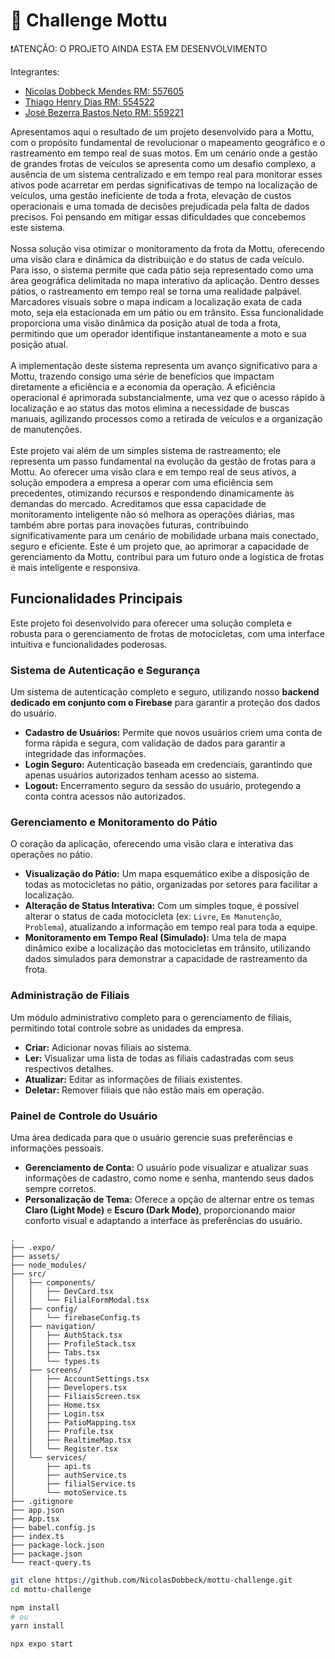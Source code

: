 # 🛵 Challenge Mottu

❗ATENÇÃO: O PROJETO AINDA ESTA EM DESENVOLVIMENTO

Integrantes:
+ [Nicolas Dobbeck Mendes RM: 557605](https://github.com/NicolasDobbeck)
+ [Thiago Henry Dias RM: 554522](https://github.com/lavithiluan)
+ [José Bezerra Bastos Neto RM: 559221](https://github.com/jjosebastos)

Apresentamos aqui o resultado de um projeto desenvolvido para a Mottu, com o propósito fundamental de revolucionar o mapeamento geográfico e o rastreamento em tempo real de suas motos. Em um cenário onde a gestão de grandes frotas de veículos se apresenta como um desafio complexo, a ausência de um sistema centralizado e em tempo real para monitorar esses ativos pode acarretar em perdas significativas de tempo na localização de veículos, uma gestão ineficiente de toda a frota, elevação de custos operacionais e uma tomada de decisões prejudicada pela falta de dados precisos. Foi pensando em mitigar essas dificuldades que concebemos este sistema.<br> <br>
Nossa solução visa otimizar o monitoramento da frota da Mottu, oferecendo uma visão clara e dinâmica da distribuição e do status de cada veículo. Para isso, o sistema permite que cada pátio seja representado como uma área geográfica delimitada no mapa interativo da aplicação. Dentro desses pátios, o rastreamento em tempo real se torna uma realidade palpável. Marcadores visuais sobre o mapa indicam a localização exata de cada moto, seja ela estacionada em um pátio ou em trânsito. Essa funcionalidade proporciona uma visão dinâmica da posição atual de toda a frota, permitindo que um operador identifique instantaneamente a moto e sua posição atual.<br><br>
A implementação deste sistema representa um avanço significativo para a Mottu, trazendo consigo uma série de benefícios que impactam diretamente a eficiência e a economia da operação. A eficiência operacional é aprimorada substancialmente, uma vez que o acesso rápido à localização e ao status das motos elimina a necessidade de buscas manuais, agilizando processos como a retirada de veículos e a organização de manutenções.<br><br>
Este projeto vai além de um simples sistema de rastreamento; ele representa um passo fundamental na evolução da gestão de frotas para a Mottu. Ao oferecer uma visão clara e em tempo real de seus ativos, a solução empodera a empresa a operar com uma eficiência sem precedentes, otimizando recursos e respondendo dinamicamente às demandas do mercado. Acreditamos que essa capacidade de monitoramento inteligente não só melhora as operações diárias, mas também abre portas para inovações futuras, contribuindo significativamente para um cenário de mobilidade urbana mais conectado, seguro e eficiente. Este é um projeto que, ao aprimorar a capacidade de gerenciamento da Mottu, contribui para um futuro onde a logística de frotas é mais inteligente e responsiva.

##  Funcionalidades Principais

Este projeto foi desenvolvido para oferecer uma solução completa e robusta para o gerenciamento de frotas de motocicletas, com uma interface intuitiva e funcionalidades poderosas.

###  Sistema de Autenticação e Segurança
Um sistema de autenticação completo e seguro, utilizando nosso **backend dedicado em conjunto com o Firebase** para garantir a proteção dos dados do usuário.

-   **Cadastro de Usuários:** Permite que novos usuários criem uma conta de forma rápida e segura, com validação de dados para garantir a integridade das informações.
-   **Login Seguro:** Autenticação baseada em credenciais, garantindo que apenas usuários autorizados tenham acesso ao sistema.
-   **Logout:** Encerramento seguro da sessão do usuário, protegendo a conta contra acessos não autorizados.

###  Gerenciamento e Monitoramento do Pátio
O coração da aplicação, oferecendo uma visão clara e interativa das operações no pátio.

-   **Visualização do Pátio:** Um mapa esquemático exibe a disposição de todas as motocicletas no pátio, organizadas por setores para facilitar a localização.
-   **Alteração de Status Interativa:** Com um simples toque, é possível alterar o status de cada motocicleta (ex: `Livre`, `Em Manutenção`, `Problema`), atualizando a informação em tempo real para toda a equipe.
-   **Monitoramento em Tempo Real (Simulado):** Uma tela de mapa dinâmico exibe a localização das motocicletas em trânsito, utilizando dados simulados para demonstrar a capacidade de rastreamento da frota.

###  Administração de Filiais
Um módulo administrativo completo para o gerenciamento de filiais, permitindo total controle sobre as unidades da empresa.

-   **Criar:** Adicionar novas filiais ao sistema.
-   **Ler:** Visualizar uma lista de todas as filiais cadastradas com seus respectivos detalhes.
-   **Atualizar:** Editar as informações de filiais existentes.
-   **Deletar:** Remover filiais que não estão mais em operação.

###  Painel de Controle do Usuário
Uma área dedicada para que o usuário gerencie suas preferências e informações pessoais.

-   **Gerenciamento de Conta:** O usuário pode visualizar e atualizar suas informações de cadastro, como nome e senha, mantendo seus dados sempre corretos.
-   **Personalização de Tema:** Oferece a opção de alternar entre os temas **Claro (Light Mode)** e **Escuro (Dark Mode)**, proporcionando maior conforto visual e adaptando a interface às preferências do usuário.

```
.
├── .expo/
├── assets/
├── node_modules/
├── src/
│   ├── components/
│   │   ├── DevCard.tsx
│   │   └── FilialFormModal.tsx
│   ├── config/
│   │   └── firebaseConfig.ts
│   ├── navigation/
│   │   ├── AuthStack.tsx
│   │   ├── ProfileStack.tsx
│   │   ├── Tabs.tsx
│   │   └── types.ts
│   ├── screens/
│   │   ├── AccountSettings.tsx
│   │   ├── Developers.tsx
│   │   ├── FiliaisScreen.tsx
│   │   ├── Home.tsx
│   │   ├── Login.tsx
│   │   ├── PatioMapping.tsx
│   │   ├── Profile.tsx
│   │   ├── RealtimeMap.tsx
│   │   └── Register.tsx
│   └── services/
│       ├── api.ts
│       ├── authService.ts
│       ├── filialService.ts
│       └── motoService.ts
├── .gitignore
├── app.json
├── App.tsx
├── babel.config.js
├── index.ts
├── package-lock.json
├── package.json
└── react-query.ts
```
```bash
git clone https://github.com/NicolasDobbeck/mottu-challenge.git
cd mottu-challenge
```
```bash
npm install
# ou
yarn install
```

```bash
npx expo start
```

